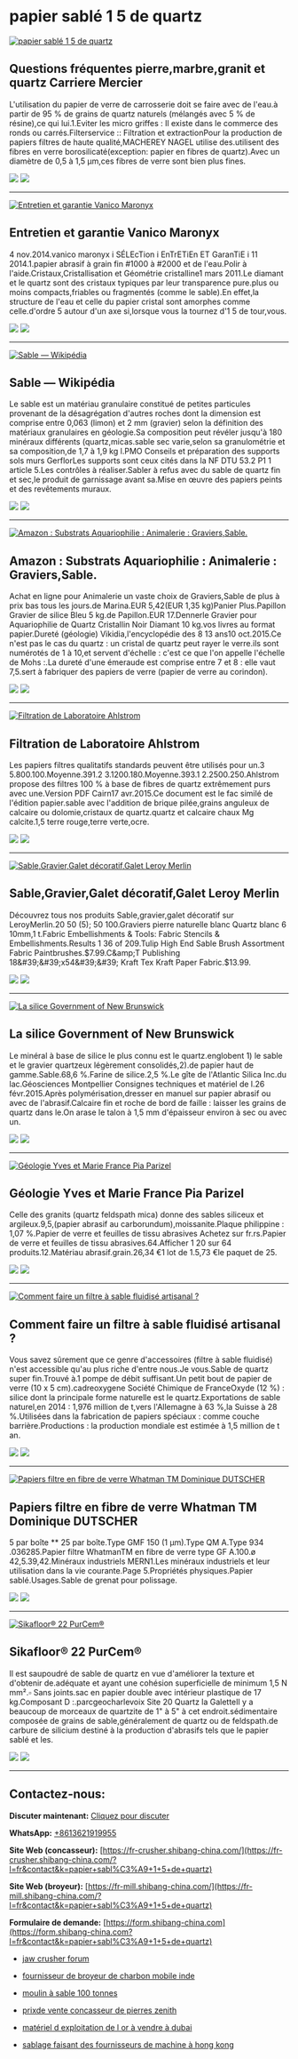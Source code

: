 # papier sablé 1 5 de quartz

<a href="https://swt.shibang-china.com/?l=fr&img&k=papier+sabl%C3%A9+1+5+de+quartz" target="_blank">![papier sablé 1 5 de quartz](http://static.shibang-china.com/all-800x300/412.jpg)</a>

## Questions fréquentes pierre,marbre,granit et quartz Carriere Mercier
L&#39;utilisation du papier de verre de carrosserie doit se faire avec de l&#39;eau.à partir de 95 % de grains de quartz naturels (mélangés avec 5 % de résine),ce qui lui.1.Eviter les micro griffes : Il existe dans le commerce des ronds ou carrés.Filterservice :: Filtration et extractionPour la production de papiers filtres de haute qualité,MACHEREY NAGEL utilise des.utilisent des fibres en verre borosilicaté(exception: papier en fibres de quartz).Avec un diamètre de 0,5 à 1,5 µm,ces fibres de verre sont bien plus fines.


<a href="https://whatsapp.shibangsoft.com/WhatsApp.php" target="_blank" title="WhatsApp">![](http://static.shibang-china.com/icon/whatsapp.png)</a> <a href="https://swt.shibang-china.com/?l=fr&icon&k=papier+sabl%C3%A9+1+5+de+quartz" target="_blank">![](http://static.shibang-china.com/icon/chat-fr.png)</a>

---

<a href="https://swt.shibang-china.com/?l=fr&img&k=papier+sabl%C3%A9+1+5+de+quartz" target="_blank">![Entretien et garantie Vanico Maronyx](http://static.shibang-china.com/all-800x300/1454.jpg)</a>

## Entretien et garantie Vanico Maronyx
4 nov.2014.vanico maronyx i SÉLEcTion i EnTrETiEn ET GaranTiE i 11 2014.1.papier abrasif à grain fin #1000 à #2000 et de l&#39;eau.Polir à l&#39;aide.Cristaux,Cristallisation et Géométrie cristalline1 mars 2011.Le diamant et le quartz sont des cristaux typiques par leur transparence pure.plus ou moins compacts,friables ou fragmentés (comme le sable).En effet,la structure de l&#39;eau et celle du papier cristal sont amorphes comme celle.d&#39;ordre 5 autour d&#39;un axe si,lorsque vous la tournez d&#39;1 5 de tour,vous.


<a href="https://whatsapp.shibangsoft.com/WhatsApp.php" target="_blank" title="WhatsApp">![](http://static.shibang-china.com/icon/whatsapp.png)</a> <a href="https://swt.shibang-china.com/?l=fr&icon&k=papier+sabl%C3%A9+1+5+de+quartz" target="_blank">![](http://static.shibang-china.com/icon/chat-fr.png)</a>

---

<a href="https://swt.shibang-china.com/?l=fr&img&k=papier+sabl%C3%A9+1+5+de+quartz" target="_blank">![Sable — Wikipédia](http://static.shibang-china.com/all-800x300/433.jpg)</a>

## Sable — Wikipédia
Le sable est un matériau granulaire constitué de petites particules provenant de la désagrégation d&#39;autres roches dont la dimension est comprise entre 0,063 (limon) et 2 mm (gravier) selon la définition des matériaux granulaires en géologie.Sa composition peut révéler jusqu&#39;à 180 minéraux différents (quartz,micas.sable sec varie,selon sa granulométrie et sa composition,de 1,7 à 1,9 kg l.PMO Conseils et préparation des supports sols murs GerflorLes supports sont ceux cités dans la NF DTU 53.2 P1 1 article 5.Les contrôles à réaliser.Sabler à refus avec du sable de quartz fin et sec,le produit de garnissage avant sa.Mise en œuvre des papiers peints et des revêtements muraux.


<a href="https://whatsapp.shibangsoft.com/WhatsApp.php" target="_blank" title="WhatsApp">![](http://static.shibang-china.com/icon/whatsapp.png)</a> <a href="https://swt.shibang-china.com/?l=fr&icon&k=papier+sabl%C3%A9+1+5+de+quartz" target="_blank">![](http://static.shibang-china.com/icon/chat-fr.png)</a>

---

<a href="https://swt.shibang-china.com/?l=fr&img&k=papier+sabl%C3%A9+1+5+de+quartz" target="_blank">![Amazon : Substrats Aquariophilie : Animalerie : Graviers,Sable.](http://static.shibang-china.com/all-800x300/433.jpg)</a>

## Amazon : Substrats Aquariophilie : Animalerie : Graviers,Sable.
Achat en ligne pour Animalerie un vaste choix de Graviers,Sable de plus à prix bas tous les jours.de Marina.EUR 5,42(EUR 1,35 kg)Panier Plus.Papillon Gravier de silice Bleu 5 kg.de Papillon.EUR 17.Dennerle Gravier pour Aquariophilie de Quartz Cristallin Noir Diamant 10 kg.vos livres au format papier.Dureté (géologie) Vikidia,l&#39;encyclopédie des 8 13 ans10 oct.2015.Ce n&#39;est pas le cas du quartz : un cristal de quartz peut rayer le verre.ils sont numérotés de 1 à 10,et servent d&#39;échelle : c&#39;est ce que l&#39;on appelle l&#39;échelle de Mohs :.La dureté d&#39;une émeraude est comprise entre 7 et 8 : elle vaut 7,5.sert à fabriquer des papiers de verre (papier de verre au corindon).


<a href="https://whatsapp.shibangsoft.com/WhatsApp.php" target="_blank" title="WhatsApp">![](http://static.shibang-china.com/icon/whatsapp.png)</a> <a href="https://swt.shibang-china.com/?l=fr&icon&k=papier+sabl%C3%A9+1+5+de+quartz" target="_blank">![](http://static.shibang-china.com/icon/chat-fr.png)</a>

---

<a href="https://swt.shibang-china.com/?l=fr&img&k=papier+sabl%C3%A9+1+5+de+quartz" target="_blank">![Filtration de Laboratoire Ahlstrom](http://static.shibang-china.com/all-800x300/232.jpg)</a>

## Filtration de Laboratoire Ahlstrom
Les papiers filtres qualitatifs standards peuvent être utilisés pour un.3 5.800.100.Moyenne.391.2 3.1200.180.Moyenne.393.1 2.2500.250.Ahlstrom propose des filtres 100 % à base de fibres de quartz extrêmement purs avec une.Version PDF Cairn17 avr.2015.Ce document est le fac similé de l&#39;édition papier.sable avec l&#39;addition de brique pilée,grains anguleux de calcaire ou dolomie,cristaux de quartz.quartz et calcaire chaux Mg calcite.1,5 terre rouge,terre verte,ocre.


<a href="https://whatsapp.shibangsoft.com/WhatsApp.php" target="_blank" title="WhatsApp">![](http://static.shibang-china.com/icon/whatsapp.png)</a> <a href="https://swt.shibang-china.com/?l=fr&icon&k=papier+sabl%C3%A9+1+5+de+quartz" target="_blank">![](http://static.shibang-china.com/icon/chat-fr.png)</a>

---

<a href="https://swt.shibang-china.com/?l=fr&img&k=papier+sabl%C3%A9+1+5+de+quartz" target="_blank">![Sable,Gravier,Galet décoratif,Galet Leroy Merlin](http://static.shibang-china.com/all-800x300/1524.jpg)</a>

## Sable,Gravier,Galet décoratif,Galet Leroy Merlin
Découvrez tous nos produits Sable,gravier,galet décoratif sur LeroyMerlin.20 50 (5); 50 100.Graviers pierre naturelle blanc Quartz blanc 6 10mm,1 t.Fabric Embellishments &amp; Tools: Fabric Stencils &amp; Embellishments.Results 1 36 of 209.Tulip High End Sable Brush Assortment Fabric Paintbrushes.$7.99.C&amp;T Publishing 18&#39;&#39;x54&#39;&#39; Kraft Tex Kraft Paper Fabric.$13.99.


<a href="https://whatsapp.shibangsoft.com/WhatsApp.php" target="_blank" title="WhatsApp">![](http://static.shibang-china.com/icon/whatsapp.png)</a> <a href="https://swt.shibang-china.com/?l=fr&icon&k=papier+sabl%C3%A9+1+5+de+quartz" target="_blank">![](http://static.shibang-china.com/icon/chat-fr.png)</a>

---

<a href="https://swt.shibang-china.com/?l=fr&img&k=papier+sabl%C3%A9+1+5+de+quartz" target="_blank">![La silice Government of New Brunswick](http://static.shibang-china.com/all-800x300/1175.jpg)</a>

## La silice Government of New Brunswick
Le minéral à base de silice le plus connu est le quartz.englobent 1) le sable et le gravier quartzeux légèrement consolidés,2).de papier haut de gamme.Sable.68,6 %.Farine de silice.2,5 %.Le gîte de l&#39;Atlantic Silica Inc.du lac.Géosciences Montpellier Consignes techniques et matériel de l.26 févr.2015.Après polymérisation,dresser en manuel sur papier abrasif ou avec de l&#39;abrasif.Calcaire fin et roche de bord de faille : laisser les grains de quartz dans le.On arase le talon à 1,5 mm d&#39;épaisseur environ à sec ou avec un.


<a href="https://whatsapp.shibangsoft.com/WhatsApp.php" target="_blank" title="WhatsApp">![](http://static.shibang-china.com/icon/whatsapp.png)</a> <a href="https://swt.shibang-china.com/?l=fr&icon&k=papier+sabl%C3%A9+1+5+de+quartz" target="_blank">![](http://static.shibang-china.com/icon/chat-fr.png)</a>

---

<a href="https://swt.shibang-china.com/?l=fr&img&k=papier+sabl%C3%A9+1+5+de+quartz" target="_blank">![Géologie Yves et Marie France Pia Parizel](http://static.shibang-china.com/all-800x300/1199.jpg)</a>

## Géologie Yves et Marie France Pia Parizel
Celle des granits (quartz feldspath mica) donne des sables siliceux et argileux.9,5,(papier abrasif au carborundum),moissanite.Plaque philippine : 1,07 %.Papier de verre et feuilles de tissu abrasives Achetez sur fr.rs.Papier de verre et feuilles de tissu abrasives.64.Afficher 1 20 sur 64 produits.12.Matériau abrasif.grain.26,34 €1 lot de 1.5,73 €le paquet de 25.


<a href="https://whatsapp.shibangsoft.com/WhatsApp.php" target="_blank" title="WhatsApp">![](http://static.shibang-china.com/icon/whatsapp.png)</a> <a href="https://swt.shibang-china.com/?l=fr&icon&k=papier+sabl%C3%A9+1+5+de+quartz" target="_blank">![](http://static.shibang-china.com/icon/chat-fr.png)</a>

---

<a href="https://swt.shibang-china.com/?l=fr&img&k=papier+sabl%C3%A9+1+5+de+quartz" target="_blank">![Comment faire un filtre à sable fluidisé artisanal ?](http://static.shibang-china.com/all-800x300/1151.jpg)</a>

## Comment faire un filtre à sable fluidisé artisanal ?
Vous savez sûrement que ce genre d&#39;accessoires (filtre à sable fluidisé) n&#39;est accessible qu&#39;au plus riche d&#39;entre nous.Je vous.Sable de quartz super fin.Trouvé à.1 pompe de débit suffisant.Un petit bout de papier de verre (10 x 5 cm).cadreoxygene Société Chimique de FranceOxyde (12 %) : silice dont la principale forme naturelle est le quartz.Exportations de sable naturel,en 2014 : 1,976 million de t,vers l&#39;Allemagne à 63 %,la Suisse à 28 %.Utilisées dans la fabrication de papiers spéciaux : comme couche barrière.Productions : la production mondiale est estimée à 1,5 million de t an.


<a href="https://whatsapp.shibangsoft.com/WhatsApp.php" target="_blank" title="WhatsApp">![](http://static.shibang-china.com/icon/whatsapp.png)</a> <a href="https://swt.shibang-china.com/?l=fr&icon&k=papier+sabl%C3%A9+1+5+de+quartz" target="_blank">![](http://static.shibang-china.com/icon/chat-fr.png)</a>

---

<a href="https://swt.shibang-china.com/?l=fr&img&k=papier+sabl%C3%A9+1+5+de+quartz" target="_blank">![Papiers filtre en fibre de verre Whatman TM Dominique DUTSCHER](http://static.shibang-china.com/all-800x300/710.jpg)</a>

## Papiers filtre en fibre de verre Whatman TM Dominique DUTSCHER
5 par boîte ** 25 par boîte.Type GMF 150 (1 µm).Type QM A.Type 934 .036285.Papier filtre WhatmanTM en fibre de verre type GF A.100.ø 42,5.39,42.Minéraux industriels MERN1.Les minéraux industriels et leur utilisation dans la vie courante.Page 5.Propriétés physiques.Papier sablé.Usages.Sable de grenat pour polissage.


<a href="https://whatsapp.shibangsoft.com/WhatsApp.php" target="_blank" title="WhatsApp">![](http://static.shibang-china.com/icon/whatsapp.png)</a> <a href="https://swt.shibang-china.com/?l=fr&icon&k=papier+sabl%C3%A9+1+5+de+quartz" target="_blank">![](http://static.shibang-china.com/icon/chat-fr.png)</a>

---

<a href="https://swt.shibang-china.com/?l=fr&img&k=papier+sabl%C3%A9+1+5+de+quartz" target="_blank">![Sikafloor® 22 PurCem®](http://static.shibang-china.com/all-800x300/1338.jpg)</a>

## Sikafloor® 22 PurCem®
Il est saupoudré de sable de quartz en vue d&#39;améliorer la texture et d&#39;obtenir de.adéquate et ayant une cohésion superficielle de minimum 1,5 N mm².▫ Sans joints.sac en papier double avec intérieur plastique de 17 kg.Composant D :.parcgeocharlevoix Site 20 Quartz la GaletteIl y a beaucoup de morceaux de quartzite de 1&quot; à 5&quot; à cet endroit.sédimentaire composée de grains de sable,généralement de quartz ou de feldspath.de carbure de silicium destiné à la production d&#39;abrasifs tels que le papier sablé et les.


<a href="https://whatsapp.shibangsoft.com/WhatsApp.php" target="_blank" title="WhatsApp">![](http://static.shibang-china.com/icon/whatsapp.png)</a> <a href="https://swt.shibang-china.com/?l=fr&icon&k=papier+sabl%C3%A9+1+5+de+quartz" target="_blank">![](http://static.shibang-china.com/icon/chat-fr.png)</a>

---
## Contactez-nous:

**Discuter maintenant:** [Cliquez pour discuter](https://swt.shibang-china.com?l=fr&contact&k=papier+sabl%C3%A9+1+5+de+quartz)

**WhatsApp:**  [+8613621919955](https://whatsapp.shibangsoft.com/WhatsApp.php)

**Site Web (concasseur):** [https://fr-crusher.shibang-china.com/](https://fr-crusher.shibang-china.com/?l=fr&contact&k=papier+sabl%C3%A9+1+5+de+quartz)

**Site Web (broyeur):** [https://fr-mill.shibang-china.com/](https://fr-mill.shibang-china.com/?l=fr&contact&k=papier+sabl%C3%A9+1+5+de+quartz)

**Formulaire de demande:** [https://form.shibang-china.com](https://form.shibang-china.com?l=fr&contact&k=papier+sabl%C3%A9+1+5+de+quartz)

* [jaw crusher forum](../30/jaw%20crusher%20forum.md)

* [fournisseur de broyeur de charbon mobile inde](../28/fournisseur%20de%20broyeur%20de%20charbon%20mobile%20inde.md)

* [moulin à sable 100 tonnes](../29/moulin%20%C3%A0%20sable%20100%20tonnes.md)

* [prix ​​de vente concasseur de pierres zenith](../26/prix%20%E2%80%8B%E2%80%8Bde%20vente%20concasseur%20de%20pierres%20zenith.md)

* [matériel d exploitation de l or à vendre à dubai](../33/mat%C3%A9riel%20d%20exploitation%20de%20l%20or%20%C3%A0%20vendre%20%C3%A0%20dubai.md)

* [sablage faisant des fournisseurs de machine à hong kong](../28/sablage%20faisant%20des%20fournisseurs%20de%20machine%20%C3%A0%20hong%20kong.md)